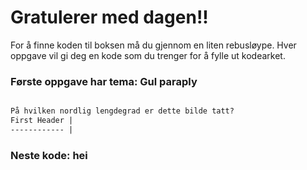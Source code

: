 # Gratulerer med dagen!!

For å finne koden til boksen må du gjennom en liten rebusløype.
Hver oppgave vil gi deg en kode som du trenger for å fylle ut kodearket.

### Første oppgave har tema: Gul paraply

```markdown

På hvilken nordlig lengdegrad er dette bilde tatt?
First Header |
------------ |

```

### Neste kode: hei
